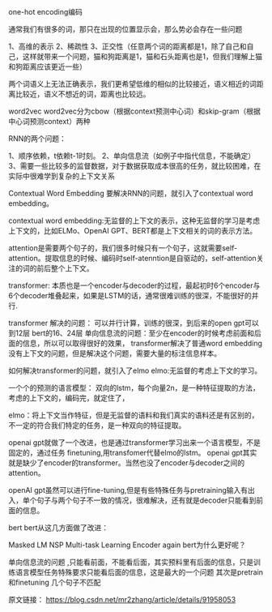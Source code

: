one-hot encoding编码

通常我们有很多的词，那只在出现的位置显示会，那么势必会存在一些问题

1、高维的表示
2、稀疏性
3、正交性（任意两个词的距离都是1，除了自己和自己，这样就带来一个问题，猫和狗距离是1，猫和石头距离也是1，但我们理解上猫和狗距离应该更近一些）

两个词语义上无法正确表示，我们更希望低维的相似的比较接近，语义相近的词距离比较近，语义不想近的词，距离也比较远。


word2vec
word2vec分为cbow（根据context预测中心词）和skip-gram（根据中心词预测context）两种


RNN的两个问题：

1、顺序依赖，t依赖t-1时刻。
2、单向信息流（如例子中指代信息，不能确定）
3、需要一些比较多的监督数据，对于数据获取成本很高的任务，就比较困难，在实际中很难学到复杂的上下文关系


Contextual Word Embedding
要解决RNN的问题，就引入了contextual word embedding。

contextual word embedding:无监督的上下文的表示，这种无监督的学习是考虑上下文的，比如ELMo、OpenAI GPT、BERT都是上下文相关的词的表示方法。

attention是需要两个句子的，我们很多时候只有一个句子，这就需要self-attention。提取信息的时候、编码时self-atenntion是自驱动的，self-attention关注的词的前后整个上下文。

transformer:
本质也是一个encoder与decoder的过程，最起初时6个encoder与6个decoder堆叠起来，如果是LSTM的话，通常很难训练的很深，不能很好的并行.

transformer 解决的问题：
可以并行计算，训练的很深，到后来的open gpt可以到12层 bert的16、24层
单向信息流的问题：至少在encoder的时候考虑前面和后面的信息，所以可以取得很好的效果，
transformer解决了普通word embedding 没有上下文的问题，但是解决这个问题，需要大量的标注信息样本。

如何解决transformer的问题，就引入了elmo
elmo:无监督的考虑上下文的学习。

一个个的预测的语言模型：
双向的lstm，每个向量2n，是一种特征提取的方法，考虑的上下文的，编码完，就定住了，

elmo：将上下文当作特征，但是无监督的语料和我们真实的语料还是有区别的，不一定的符合我们特定的任务，是一种双向的特征提取。

openai gpt就做了一个改进，也是通过transformer学习出来一个语言模型，不是固定的，通过任务 finetuning,用transfomer代替elmo的lstm。
openai gpt其实就是缺少了encoder的transformer。当然也没了encoder与decoder之间的attention。

openAI gpt虽然可以进行fine-tuning,但是有些特殊任务与pretraining输入有出入，单个句子与两个句子不一致的情况，很难解决，还有就是decoder只能看到前面的信息。

bert
bert从这几方面做了改进：

Masked LM
NSP Multi-task Learning
Encoder again
bert为什么更好呢？

单向信息流的问题 ,只能看前面，不能看后面，其实预料里有后面的信息，只是训练语言模型任务特殊要求只能看后面的信息，这是最大的一个问题
其次是pretrain 和finetuning 几个句子不匹配


原文链接：
https://blog.csdn.net/mr2zhang/article/details/91958053
